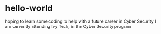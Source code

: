 # hello-world
hoping to learn some coding to help with a future career in Cyber Security
I am currently attending Ivy Tech, in the Cyber Security program
